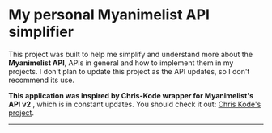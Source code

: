 # My personal Myanimelist API simplifier

This project was built to help me simplify and understand more about the **Myanimelist API**, APIs in general and how to implement them in my projects. I don't plan to update this project as the API updates, so I don't recommend its use.

**This application was inspired by Chris-Kode wrapper for Myanimelist's API v2** , which is in constant updates. You should check it out: [Chris Kode's project](https://github.com/Chris-Kode/myanimelist-api-v2#built-with).

***